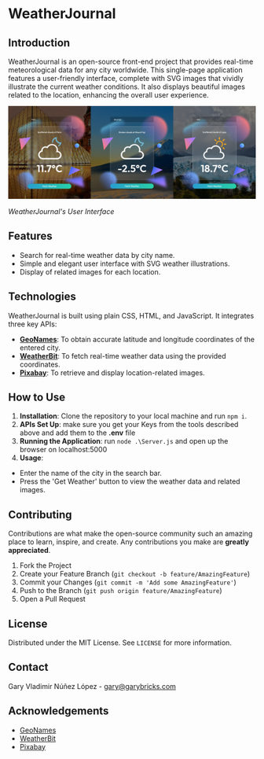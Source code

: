 # WeatherJournal

## Introduction
WeatherJournal is an open-source front-end project that provides real-time meteorological data for any city worldwide. This single-page application features a user-friendly interface, complete with SVG images that vividly illustrate the current weather conditions. It also displays beautiful images related to the location, enhancing the overall user experience.

![WeatherJournal App Interface](/images/screenshot.png)

*WeatherJournal's User Interface*

## Features
- Search for real-time weather data by city name.
- Simple and elegant user interface with SVG weather illustrations.
- Display of related images for each location.

## Technologies
WeatherJournal is built using plain CSS, HTML, and JavaScript. It integrates three key APIs:
- [**GeoNames**](http://www.geonames.org/): To obtain accurate latitude and longitude coordinates of the entered city.
- [**WeatherBit**](https://www.weatherbit.io/): To fetch real-time weather data using the provided coordinates.
- [**Pixabay**](https://pixabay.com/): To retrieve and display location-related images.

## How to Use
1. **Installation**: Clone the repository to your local machine and run `npm i`.
2. **APIs Set Up**: make sure you get your Keys from the tools described above and add them to the **.env** file
3. **Running the Application**: run `node .\Server.js` and open up the browser on localhost:5000
4. **Usage**: 
- Enter the name of the city in the search bar.
- Press the 'Get Weather' button to view the weather data and related images.

## Contributing
Contributions are what make the open-source community such an amazing place to learn, inspire, and create. Any contributions you make are **greatly appreciated**.

1. Fork the Project
2. Create your Feature Branch (`git checkout -b feature/AmazingFeature`)
3. Commit your Changes (`git commit -m 'Add some AmazingFeature'`)
4. Push to the Branch (`git push origin feature/AmazingFeature`)
5. Open a Pull Request

## License
Distributed under the MIT License. See `LICENSE` for more information.

## Contact
Gary Vladimir Núñez López - [gary@garybricks.com](mailto:gary@garybricks.com)

## Acknowledgements
- [GeoNames](http://www.geonames.org/)
- [WeatherBit](https://www.weatherbit.io/)
- [Pixabay](https://pixabay.com/)

